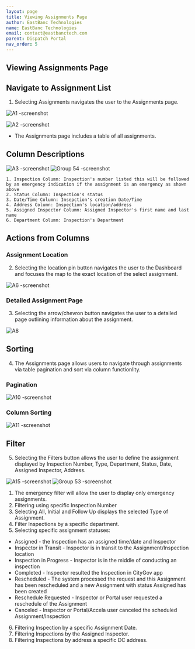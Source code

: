 ```yaml
---
layout: page
title: Viewing Assignments Page
author: EastBanc Technologies
name: EastBanc Technologies
email: contact@eastbanctech.com
parent: Dispatch Portal
nav_order: 5
---
```

<section id="viewing-assignments-page" markdown="1">

# Viewing Assignments Page

<section id="navigate-to-assignment-list" markdown="1">

## Navigate to Assignment List

1. Selecting Assignments navigates the user to the Assignments page.

![A1 -screenshot](../images/dispatch-portal/dp-assignment-page/nav-to-assignment-list.png)

![A2 -screenshot](../images/dispatch-portal/dp-assignment-page/nav-to-assignment-list1.png)

* The Assignments page includes a table of all assignments. 

</section>

<section id="column-descriptions" markdown="1">

## Column Descriptions

![A3 -screenshot](../images/dispatch-portal/dp-assignment-page/column-descriptions.png)
![Group 54 -screenshot](../images/dispatch-portal/dp-assignment-page/column-descriptions1.png)

    1. Inspection Column: Inspection's number listed this will be followed by an emergency indication if the assignment is an emergency as shown above
    2. Status Column: Inspection's status
    3. Date/Time Column: Insepction's creation Date/Time
    4. Address Column: Inspection's location/address
    5. Assigned Inspector Column: Assigned Inspector's first name and last name
    6. Department Column: Inspection's Department

</section>

<section id="actions-from-columns" markdown="1">

## Actions from Columns

<section id="assignment-location" markdown="1">

### Assignment Location
2. Selecting the location pin button navigates the user to the Dashboard and focuses the map to the exact location of the select assignment. 

![A6 -screenshot](../images/dispatch-portal/dp-assignment-page/map.png)


</section>

<section id="detailed-assignment-page" markdown="1">

### Detailed Assignment Page
3. Selecting the arrow/chevron button navigates the user to a detailed page outlining information about the assignment. 

![A8](../images/dispatch-portal/dp-assignment-page/detailed-assignment-page.png)


</section>
</section>

<section id="sorting" markdown="1">

## Sorting
4. The Assignments page allows users to navigate through assignments via table pagination and sort via column functionlity. 

<section id="pagination" markdown="1">

### Pagination

![A10 -screenshot](../images/dispatch-portal/dp-assignment-page/sorting.png)

<section id="column-sorting" markdown="1">

### Column Sorting

![A11 -screenshot](../images/dispatch-portal/dp-assignment-page/sorting1.png)

</section>
</section>

<section id="filter" markdown="1">

## Filter
5. Selecting the Filters button allows the user to define the assignment displayed by Inspection Number, Type, Department, Status, Date, Assigned Inspector, Address.

![A15 -screenshot](../images/dispatch-portal/dp-assignment-page/filter.png)
![Group 53 -screenshot](../images/dispatch-portal/dp-assignment-page/filter1.png)

1. The emergency filter will allow the user to display only emergency assignments.
2. Filtering using specific Inspection Number
3. Selecting All, Initial and Follow Up displays the selected Type of Assignment.
4. Filter Inspections by a specific department.
5. Selecting specific assignment statuses:
* Assigned - the Inspection has an assigned time/date and Inspector
* Inspector in Transit - Inspector is in transit to the Assignment/Inspection location
* Inspection in Progress - Inspector is in the middle of conducting an inspection
* Completed - Inspector resulted the Inspection in CityGov app
* Rescheduled - The system processed the request and this Assignment has been rescheduled and a new Assignment with status Assigned has been created
* Reschedule Requested - Inspector or Portal user requested a reschedule of the Assignment
* Canceled - Inspector or Portal/Accela user canceled the scheduled Assignment/Inspection
6. Filtering Inspection by a specific Assignment Date.
7. Filtering Inspections by the Assigned Inspector.
8. Filtering Inspections by address a specific DC address.
</section>
</section>

